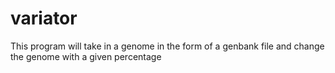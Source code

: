 # variator
This program will take in a genome in the form of a genbank file and change the genome with a given percentage
